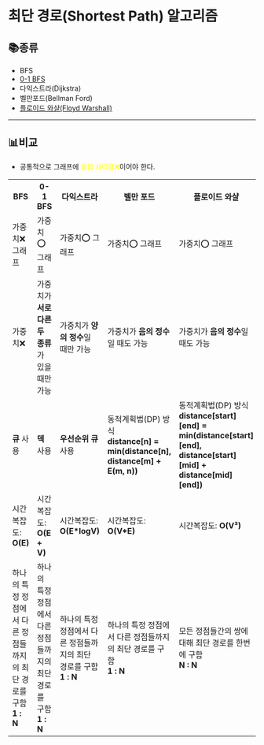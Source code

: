 # 최단 경로(Shortest Path) 알고리즘

## 📚종류
- BFS
- [0-1 BFS](https://github.com/seonpilKim/Algorithm/tree/master/Shortest%20Path/0-1%20BFS)
- 다익스트라(Dijkstra)
- 벨만포드(Bellman Ford)
- [플로이드 와샬(Floyd Warshall)](https://github.com/seonpilKim/Algorithm/tree/master/Shortest%20Path/Floyd%20Warshall)
___
## 📊비교
- 공통적으로 그래프에 <span style="color:yellow">음의 사이클❌</span>이어야 한다.

<table>
<tr>
<th>BFS</th>
<th>0-1 BFS</th>
<th>다익스트라</th>
<th>벨만 포드</th>
<th>플로이드 와샬</th>
</tr>
<tr>
<td>가중치❌ 그래프</td>
<td>가중치⭕ 그래프</td>
<td>가중치⭕ 그래프</td>
<td>가중치⭕ 그래프</td>
<td>가중치⭕ 그래프</td>
</tr>
<tr>
<td>가중치❌</td>
<td>가중치가 <b>서로 다른 두 종류</b>가 있을 때만 가능</td>
<td>가중치가 <b>양의 정수</b>일 때만 가능</td>
<td>가중치가 <b>음의 정수</b>일 때도 가능</td>
<td>가중치가 <b>음의 정수</b>일 때도 가능</td>
</tr>
<tr>
<td><b>큐</b> 사용</td>
<td><b>덱</b> 사용</td>
<td><b>우선순위 큐</b> 사용</td>
<td>동적계획법(DP) 방식<br><b>distance[n] = min(distance[n], distance[m] + E(m, n))</b></td>
<td>동적계획법(DP) 방식<br><b>distance[start][end] = min(distance[start][end], distance[start][mid] + distance[mid][end])</b></td>
</tr>
<tr>
<td>시간복잡도: <b>O(E)</b></td>
<td>시간복잡도: <b>O(E + V)</b></td>
<td>시간복잡도: <b>O(E*logV)</b></td>
<td>시간복잡도: <b>O(V*E)</b></td>
<td>시간복잡도: <b>O(V³)</b></td>
</tr>
<tr>
<td>하나의 특정 정점에서 다른 정점들까지의 최단 경로를 구함<br><b>1 : N</b></td>
<td>하나의 특정 정점에서 다른 정점들까지의 최단 경로를 구함<br><b>1 : N</b></td>
<td>하나의 특정 정점에서 다른 정점들까지의 최단 경로를 구함<br><b>1 : N</b></td>
<td>하나의 특정 정점에서 다른 정점들까지의 최단 경로를 구함<br><b>1 : N</b></td>
<td>모든 정점들간의 쌍에 대해 최단 경로를 한번에 구함<br><b>N : N</b></td>
</tr>
</table>
